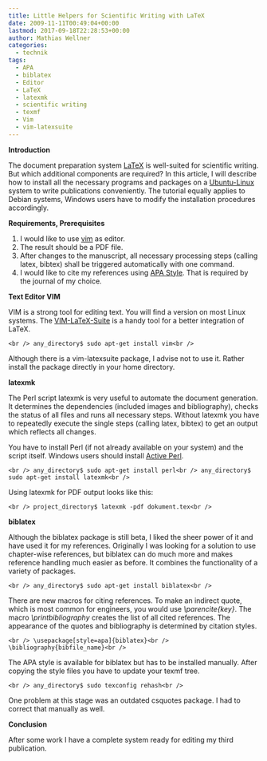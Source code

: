 ```yaml
---
title: Little Helpers for Scientific Writing with LaTeX
date: 2009-11-11T00:49:04+00:00
lastmod: 2017-09-18T22:28:53+00:00
author: Mathias Wellner
categories:
  - technik
tags:
  - APA
  - biblatex
  - Editor
  - LaTeX
  - latexmk
  - scientific writing
  - texmf
  - Vim
  - vim-latexsuite
---
```

**Introduction**

The document preparation system [LaTeX](http://en.wikipedia.org/wiki/LaTeX) is well-suited for scientific writing. But which additional components are required? In this article, I will describe how to install all the necessary programs and packages on a [Ubuntu-Linux](http://www.ubuntu.com/) system to write publications conveniently. The tutorial equally applies to Debian systems, Windows users have to modify the installation procedures accordingly. 

**Requirements, Prerequisites**

  1. I would like to use [vim](http://www.vim.org/) as edi­tor.
  2. The result should be a PDF file.
  3. After changes to the manuscript, all necessary processing steps (calling latex, bibtex) shall be triggered automatically with one command. 
  4. I would like to cite my references using [APA Style](http://www.apastyle.org/). That is required by the journal of my choice.

**Text­ Edi­tor VIM**

VIM is a strong tool for editing text. You will find a version on most Linux systems. The [VIM-​​LaTeX-​​Suite](http://vim-latex.sourceforge.net/) is a handy tool for a better integration of LaTeX.
  
`<br />
any_directory$ sudo apt-get install vim<br />
` 
  
Although there is a vim-latexsuite package, I advise not to use it. Rather install the package directly in your home directory.

**latexmk**

The Perl script latexmk is very useful to automate the document generation. It determines the dependencies (included images and bibliography), checks the status of all files and runs all necessary steps. Without latexmk you have to repeatedly execute the single steps (calling latex, bibtex) to get an output which reflects all changes. 

You have to install Perl (if not already available on your system) and the script itself. Windows users should install [Active Perl](http://www.activestate.com/activeperl/).
  
`<br />
any_directory$ sudo apt-get install perl<br />
any_directory$ sudo apt-get install latexmk<br />
` 
  
Using latexmk for PDF output looks like this:
  
`<br />
project_directory$ latexmk -pdf dokument.tex<br />
` 

**bibla­tex**

Although the biblatex package is still beta, I liked the sheer power of it and have used it for my references. Originally I was looking for a solution to use chapter-wise references, but biblatex can do much more and makes reference handling much easier as before. It combines the functionality of a variety of packages.
  
`<br />
any_directory$ sudo apt-get install biblatex<br />
` 
  
There are new macros for citing references. To make an indirect quote, which is most common for engineers, you would use _\parencite{key}_. The macro _\printbibliography_ creates the list of all cited references. The appearance of the quotes and bibliography is determined by citation styles.
  
`<br />
\usepackage[style=apa]{biblatex}<br />
\bibliography{bibfile_name}<br />
` 
  
The APA style is available for biblatex but has to be installed manually. After copying the style files you have to update your texmf tree.
  
`<br />
any_directory$ sudo texconfig rehash<br />
` 
  
One problem at this stage was an outdated csquotes package. I had to correct that manually as well. 

**Conclusion**

After some work I have a complete system ready for editing my third publication.